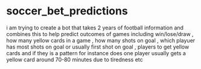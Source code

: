 # soccer_bet_predictions
i am trying to create a bot that takes 2 years of football information and combines this to help predict outcomes of games including win/lose/draw , how many yellow cards in a game , how many shots on goal , which playuer has most shots on goal or usually first shot on goal , players to get yellow cards and if they is a pattern for instance does one player usually gets a yellow card around 70-80 minutes due to tiredness etc 
